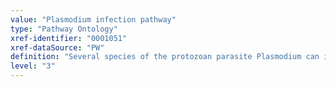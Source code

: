 ```yaml
---
value: "Plasmodium infection pathway"
type: "Pathway Ontology"
xref-identifier: "0001051"
xref-dataSource: "PW"
definition: "Several species of the protozoan parasite Plasmodium can infect humans and cause malaria. Severe malaria, which is primarily caused by Plasmodium falciparum, can lead to death and the fatalities are mostly children. Deregulated induction of cytokines appears to play a role in the infection."
level: "3"
---
```

